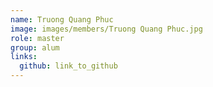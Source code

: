 ```yaml
---
name: Truong Quang Phuc 
image: images/members/Truong Quang Phuc.jpg 
role: master
group: alum
links:
  github: link_to_github 
---
```


